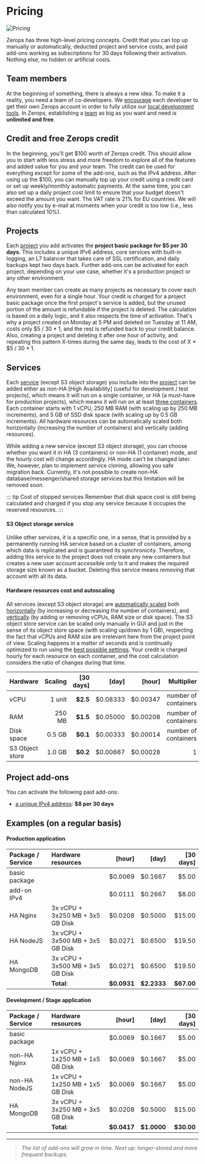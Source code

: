 # Pricing

![Pricing](/pricing.png "Pricing")

Zerops has three high-level pricing concepts. Credit that you can top up manually or automatically, deducted project and service costs, and paid add-ons working as subscriptions for 30 days following their activation. Nothing else, no hidden or artificial costs.

## Team members

At the beginning of something, there is always a new idea. To make it a reality, you need a team of co-developers. We [encourage](/documentation/overview/made-for-developers.html#each-developer-should-have-his-own-account-no-artificial-pricing-boosting) each developer to get their own Zerops account in order to fully utilize our [local development tools](/documentation/cli/vpn.html). In Zerops, establishing a [team](/documentation/overview/users.html#your-account) as big as you want and need is **unlimited and free**.

## Credit and free Zerops credit

In the beginning, you'll get \$100 worth of Zerops credit. This should allow you to start with less stress and more freedom to explore all of the features and added value for you and your team. The credit can be used for everything except for some of the add-ons, such as the IPv4 address. After using up the \$100, you can manually top up your credit using a credit card or set up weekly/monthly automatic payments. At the same time, you can also set up a daily project cost limit to ensure that your budget doesn't exceed the amount you want. The VAT rate is 21% for EU countries. We will also notify you by e-mail at moments when your credit is too low (i.e., less than calculated 10%).

## Projects

Each [project](/documentation/overview/projects-and-services-structure.html#project) you add activates the **project basic package for \$5 per 30 days**. This includes a unique IPv6 address, core services with built-in logging, an L7 balancer that takes care of SSL certification, and daily backups kept two days back. Further add-ons can be activated for each project, depending on your use case, whether it's a production project or any other environment.

Any team member can create as many projects as necessary to cover each environment, even for a single hour. Your credit is charged for a project basic package once the first project's service is added, but the unused portion of the amount is refundable if the project is deleted. The calculation is based on a daily logic, and it also respects the time of activation. That's why a project created on Monday at 5 PM and deleted on Tuesday at 11 AM, costs only \$5 / 30 \* 1, and the rest is refunded back to your credit balance. Also, creating a project and deleting it after one hour of activity, and repeating this pattern X-times during the same day, leads to the cost of X \* \$5 / 30 * 1.

## Services

Each [service](/documentation/overview/projects-and-services-structure.html#service) (except S3 object storage) you include into the [project](/documentation/overview/projects-and-services-structure.html#project) can be added either as non-HA [High Availability] (useful for development / test projects), which means it will run on a single container, or HA (a must-have for production projects), which means it will run on at least [three containers](/documentation/ha/why-should-i-want-high-availability.html). Each container starts with 1 vCPU, 250 MB RAM (with scaling up by 250 MB increments), and 5 GB of SSD disk space (with scaling up by 0.5 GB increments). All hardware resources can be automatically scaled both horizontally (increasing the number of containers) and vertically (adding resources).

While adding a new service (except S3 object storage), you can choose whether you want it in HA (3 containers) or non-HA (1 container) mode, and the hourly cost will change accordingly. HA mode can't be changed later. We, however, plan to implement service cloning, allowing you safe migration back. Currently, it's not possible to create non-HA database/messenger/shared storage services but this limitation will be removed soon.

<!-- markdownlint-disable DOCSMD004 -->
::: tip Cost of stopped services
Remember that disk space cost is still being calculated and charged if you stop any service because it occupies the reserved resources.
:::
<!-- markdownlint-enable DOCSMD004 -->

<!-- markdownlint-disable MD001 -->
#### S3 Object storage service
<!-- markdownlint-enable MD001 -->

Unlike other services, it is a specific one, in a sense, that is provided by a permanently running HA service based on a cluster of containers, among which data is replicated and is guaranteed its synchronicity. Therefore, adding this service to the project does not create any new containers but creates a new user account accessible only to it and makes the required storage size known as a bucket. Deleting this service means removing that account with all its data.

#### Hardware resources cost and autoscaling

All services (except S3 object storage) are [automatically scaled](/documentation/automatic-scaling/how-automatic-scaling-works.html) both [horizontally](/documentation/automatic-scaling/how-automatic-scaling-works.html#horizontal-scaling) (by increasing or decreasing the number of containers), and [vertically](/documentation/automatic-scaling/how-automatic-scaling-works.html#vertical-scaling) (by adding or removing vCPUs, RAM size or disk space). The S3 object store service can be scaled only manually in GUI and just in the sense of its object store space (with scaling up/down by 1 GB), respecting the fact that vCPUs and RAM size are irrelevant here from the project point of view. Scaling happens in a matter of seconds and is continually optimized to run using the [best possible settings](/documentation/automatic-scaling/how-automatic-scaling-works.html#performance-tunning). Your credit is charged hourly for each resource on each container, and the cost calculation considers the ratio of changes during that time.

|Hardware       |Scaling|[30 days]|   [day]|  [hour]|          Multiplier|
|:--------------|------:|--------:|-------:|-------:|-------------------:|
|vCPU           | 1 unit| **$2.5**|$0.08333|$0.00347|number of containers|
|RAM            | 250 MB| **$1.5**|$0.05000|$0.00208|number of containers|
|Disk space     | 0.5 GB| **$0.1**|$0.00333|$0.00014|number of containers|
|S3 Object store| 1.0 GB| **$0.2**|$0.00667|$0.00028|                   1|

## Project add-ons

You can activate the following paid add-ons:

- [a unique IPv4 address](/documentation/routing/unique-ipv4-ipv6-addresses.html): **\$8 per 30 days**

## Examples (on a regular basis)

<!-- markdownlint-disable MD001 -->
#### Production application
<!-- markdownlint-enable MD001 -->

|Package / Service|Hardware resources              |     [hour]|      [day]|  [30 days]|
|:----------------|:-------------------------------|----------:|----------:|----------:|
|basic package    |                                |    $0.0069|    $0.1667|      $5.00|
|add-on IPv4      |                                |    $0.0111|    $0.2667|      $8.00|
|HA Nginx         |3x vCPU + 3x250 MB + 3x5 GB Disk|    $0.0208|    $0.5000|     $15.00|
|HA NodeJS        |3x vCPU + 3x500 MB + 3x5 GB Disk|    $0.0271|    $0.6500|     $19.50|
|HA MongoDB       |3x vCPU + 3x500 MB + 3x5 GB Disk|    $0.0271|    $0.6500|     $19.50|
|                 |                      **Total**:|**$0.0931**|**$2.2333**| **$67.00**|

#### Development / Stage application

|Package / Service|Hardware resources              |     [hour]|      [day]|  [30 days]|
|:----------------|:-------------------------------|----------:|----------:|----------:|
|basic package    |                                |    $0.0069|    $0.1667|      $5.00|
|non-HA Nginx     |1x vCPU + 1x250 MB + 1x5 GB Disk|    $0.0069|    $0.1667|      $5.00|
|non-HA NodeJS    |1x vCPU + 1x250 MB + 1x5 GB Disk|    $0.0069|    $0.1667|      $5.00|
|HA MongoDB       |3x vCPU + 3x250 MB + 3x5 GB Disk|    $0.0208|    $0.5000|     $15.00|
|                 |                      **Total**:|**$0.0417**|**$1.0000**| **$30.00**|

___
> *The list of add-ons will grow in time. Next up: longer-stored and more frequent backups.*

